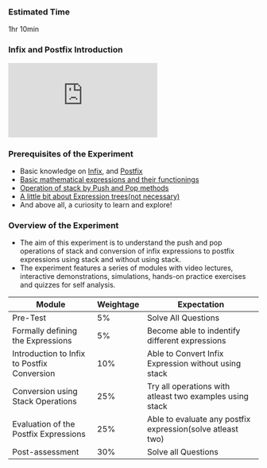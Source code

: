 ### Estimated Time
1hr 10min

### Infix and Postfix Introduction

<iframe src="https://www.youtube.com/embed/83RGJ-ESy-s" frameborder="0" allow="autoplay; encrypted-media" allowfullscreen></iframe>

### Prerequisites of the Experiment

   - Basic knowledge on [Infix](https://en.wikipedia.org/wiki/Infix), and [Postfix](https://en.wikipedia.org/wiki/Postfix)
   - [Basic mathematical expressions and their functionings](https://study.com/academy/lesson/what-is-a-mathematical-expression-definition-examples-quiz.html)
   - [Operation of stack by Push and Pop methods](https://www.tutorialspoint.com/data_structures_algorithms/stack_algorithm.htm)
   - [A little bit about Expression trees(not necessary)](https://en.wikipedia.org/wiki/Binary_expression_tree)
   - And above all, a curiosity to learn and explore!

### Overview of the Experiment

   - The aim of this experiment is to understand the push and pop operations of stack and conversion of infix expressions to postfix expressions using stack and without using stack.
   - The experiment features a series of modules with video lectures, interactive demonstrations, simulations, hands-on practice exercises and quizzes for self analysis.





|Module   |Weightage 	   | Expectation  |   
|---|---|---| 
|Pre-Test   | 5%  | Solve All Questions  |    
| Formally defining the Expressions  |  5% |  Become able to indentify different expressions  |    
| Introduction to Infix to Postfix Conversion  | 10%  |  Able to Convert Infix Expression without using stack |  
| Conversion using Stack Operations  | 25%  |Try all operations with atleast two examples using stack   |    
|Evaluation of the Postfix Expressions   |  25% | Able to evaluate any postfix expression(solve atleast two)   |    
| Post-assessment  |  30% |Solve all Questions   |    




